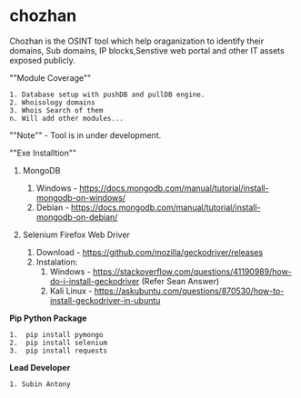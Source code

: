 # chozhan

Chozhan is the OSINT tool which help oraganization to identify their domains, Sub domains, IP blocks,Senstive web portal and other IT assets exposed publicly.

""Module Coverage""

    1. Database setup with pushDB and pullDB engine.
    2. Whoisology domains
    3. Whois Search of them
    n. Will add other modules...

""Note"" - Tool is in under development.

""Exe Installtion""

1. MongoDB

    1. Windows - https://docs.mongodb.com/manual/tutorial/install-mongodb-on-windows/ <br/>
    2. Debian - https://docs.mongodb.com/manual/tutorial/install-mongodb-on-debian/<br/>

2. Selenium Firefox Web Driver

    1. Download - https://github.com/mozilla/geckodriver/releases<br/>
    2. Instalation:<br/>
        1. Windows - https://stackoverflow.com/questions/41190989/how-do-i-install-geckodriver (Refer Sean Answer)<br/>
        2. Kali Linux  - https://askubuntu.com/questions/870530/how-to-install-geckodriver-in-ubuntu<br/>

**Pip Python Package** <br/>

    1.  pip install pymongo
    2.  pip install selenium
    3.  pip install requests

**Lead Developer** <br/>

    1. Subin Antony